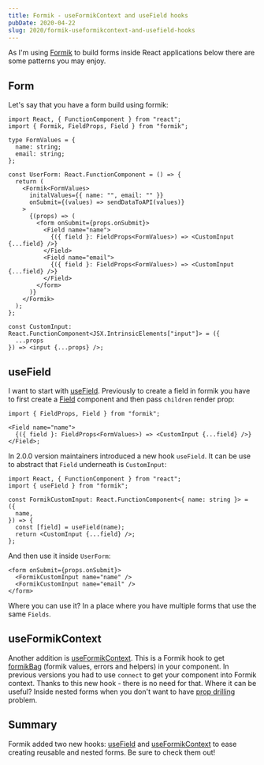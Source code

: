 ```yaml
---
title: Formik - useFormikContext and useField hooks
pubDate: 2020-04-22
slug: 2020/formik-useformikcontext-and-usefield-hooks
---
```


As I'm using [Formik](https://jaredpalmer.com/formik/) to build forms inside React applications below there are some patterns you may enjoy.

## Form

Let's say that you have a form build using formik:

```tsx
import React, { FunctionComponent } from "react";
import { Formik, FieldProps, Field } from "formik";

type FormValues = {
  name: string;
  email: string;
};

const UserForm: React.FunctionComponent = () => {
  return (
    <Formik<FormValues>
      initalValues={{ name: "", email: "" }}
      onSubmit={(values) => sendDataToAPI(values)}
    >
      {(props) => (
        <form onSubmit={props.onSubmit}>
          <Field name="name">
            {({ field }: FieldProps<FormValues>) => <CustomInput {...field} />}
          </Field>
          <Field name="email">
            {({ field }: FieldProps<FormValues>) => <CustomInput {...field} />}
          </Field>
        </form>
      )}
    </Formik>
  );
};

const CustomInput: React.FunctionComponent<JSX.IntrinsicElements["input"]> = ({
  ...props
}) => <input {...props} />;
```

## useField

I want to start with [useField](https://jaredpalmer.com/formik/docs/api/useField). Previously to create a field in formik you have to first create a [Field](https://jaredpalmer.com/formik/docs/api/field) component and then pass `children` render prop:

```tsx
import { FieldProps, Field } from "formik";

<Field name="name">
  {({ field }: FieldProps<FormValues>) => <CustomInput {...field} />}
</Field>;
```

In 2.0.0 version maintainers introduced a new hook `useField`. It can be use to abstract that `Field` underneath is `CustomInput`:

```tsx
import React, { FunctionComponent } from "react";
import { useField } from "formik";

const FormikCustomInput: React.FunctionComponent<{ name: string }> = ({
  name,
}) => {
  const [field] = useField(name);
  return <CustomInput {...field} />;
};
```

And then use it inside `UserForm`:

```tsx
<form onSubmit={props.onSubmit}>
  <FormikCustomInput name="name" />
  <FormikCustomInput name="email" />
</form>
```

Where you can use it? In a place where you have multiple forms that use the same `Fields`.

## useFormikContext

Another addition is [useFormikContext](https://jaredpalmer.com/formik/docs/api/useFormikContext). This is a Formik hook to get [formikBag](https://jaredpalmer.com/formik/docs/api/withFormik#the-formikbag) (formik values, errors and helpers) in your component. In previous versions you had to use `connect` to get your component into Formik context. Thanks to this new hook - there is no need for that. Where it can be useful? Inside nested forms when you don't want to have [prop drilling](https://kentcdodds.com/blog/prop-drilling/) problem.

## Summary

Formik added two new hooks: [useField](https://jaredpalmer.com/formik/docs/api/useField) and [useFormikContext](https://jaredpalmer.com/formik/docs/api/useFormikContext) to ease creating reusable and nested forms. Be sure to check them out!
